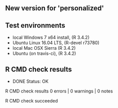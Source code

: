 ## New version for 'personalized'


## Test environments

* local Windows 7 x64 install, (R 3.4.2)
* Ubuntu Linux 16.04 LTS, (R-devel r73780)
* local Mac OSX Sierra (R 3.4.2)
* Ubuntu (on travis-ci), (R 3.4.2)

## R CMD check results

* DONE
Status: OK



R CMD check results
0 errors | 0 warnings | 0 notes

R CMD check succeeded
